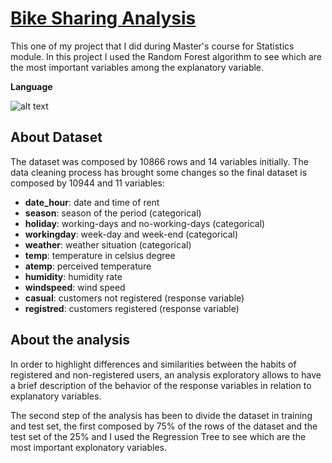 # [Bike Sharing Analysis](https://github.com/NicolaRizzitello/Bike-Sharing-Analysis/blob/main/analisi_bike_sharing.R)
This one of my project that I did during Master's course for Statistics module. In this project I used the Random Forest algorithm to see which are the most important variables among the explanatory variable.

**Language**

![alt text](https://user-images.githubusercontent.com/103247709/162481933-f4edc1f6-b68c-4113-a03c-15400b240f10.png)

## About Dataset
The dataset was composed by 10866 rows and 14 variables initially. The data cleaning process has brought some changes so the final dataset is composed by 10944 and 11 variables:
* **date_hour**: date and time of rent
* **season**: season of the period (categorical)
* **holiday**: working-days and no-working-days (categorical)
* **workingday**: week-day and week-end (categorical)
* **weather**: weather situation (categorical)
* **temp**: temperature in celsius degree
* **atemp**: perceived temperature
* **humidity**: humidity rate
* **windspeed**: wind speed
* **casual**: customers not registered (response variable)
* **registred**: customers registered (response variable) 

## About the analysis 
In order to highlight differences and similarities between the habits of registered and non-registered users, an analysis exploratory allows to have a brief description of the behavior of the response variables in relation to explanatory variables.

The second step of the analysis has been to divide the dataset in training and test set, the first composed by 75% of the rows of the dataset and the test set of the 25% and I used the Regression Tree to see which are the most important explonatory variables.
